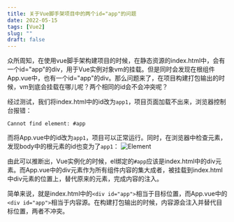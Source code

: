 ```yaml
---
title: 关于Vue脚手架项目中的两个id="app"的问题
date: 2022-05-15
tags: [Vue2]
slug: ""
draft: false
---
```


众所周知，在使用vue脚手架构建项目的时候，在静态资源的index.html中，会有一个id="app"的div，用于Vue实例对象vm的挂载。但是同时会发现在根组件App.vue中，也有一个id="app"的div。那么问题来了，在项目构建打包输出的时候，vm到底会挂载在哪儿呢？两个相同的id会不会冲突呢？

经过测试，我们将index.html中的id改为`app1`，项目页面加载不出来，浏览器控制台报错：
```shell
Cannot find element: #app
```

而将App.vue中的id改为`app1`，项目可以正常运行。同时，在浏览器中检查元素，发现body中的根元素的id也变为了`app1`：
![Element](/images/Pasted-image-20220515163856.png)

由此可以推断出，Vue实例化的时候，el绑定的`#app`应该是index.html中的div元素。而App.vue中的div元素作为所有组件内容的集大成者，被挂载到index.html中div元素的位置上，替代原来的元素，完成内容的注入。

简单来说，就是index.html中的`<div id="app">`相当于目标位置，而App.vue中的`<div id="app">`相当于内容源。在构建打包输出的时候，内容源会注入并替代目标位置，两者不冲突。